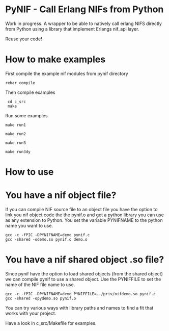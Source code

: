 # PyNIF - Call Erlang NIFs from Python

Work in progress.
A wrapper to be able to natively call erlang NIFS directly from
Python using a library that implement Erlangs nif_api layer.

Reuse your code!

# How to make examples

First compile the example nif modules from pynif directory

    rebar compile

Then compile examples

     cd c_src
     make

Run some examples

    make run1
    
    make run2
    
    make run3
    
    make run3dy
    
# How to use

# You have a nif object file?

If you can compile NIF source file to an object file you have the
option to link you nif object code the the pynif.o and get a
python library you can use as any extension to Python. You set
the variable PYNIFNAME to the python name you want to use.

    gcc -c -fPIC -DPYNIFNAME=demo pynif.c
    gcc -shared -odemo.so pynif.o demo.o

# You have a nif shared object .so file?

Since pynif have the option to load shared objects (from the shared object)
we can compile pynif to use a shared object. Use the PYNIFFILE to set
the name of the NIF file name to use.

    gcc -c -fPIC -DPYNIFNAME=demo PYNIFFILE=../priv/nifdemo.so pynif.c
    gcc -shared -opydemo.so pynif.o

You can try various ways with library paths and names to find a fit
that works with your project.

Have a look in c_src/Makefile for examples.


